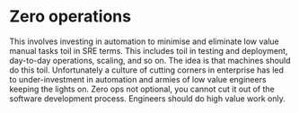 # Zero operations

This involves investing in automation to minimise and eliminate low value manual tasks toil in SRE terms. This includes toil in testing and deployment, day-to-day operations, scaling, and so on. The idea is that machines should do this toil.
Unfortunately a culture of cutting corners in enterprise has led to under-investment in automation
and armies of low value engineers keeping the lights on. Zero ops not optional, you cannot cut
it out of the software development process. Engineers should do high value work only.
